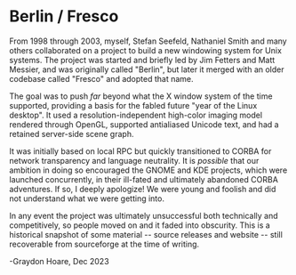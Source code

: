 # Berlin / Fresco

From 1998 through 2003, myself, Stefan Seefeld, Nathaniel Smith and many others collaborated on a project to build a new windowing system for Unix systems.
The project was started and briefly led by Jim Fetters and Matt Messier, and was originally called "Berlin", but later it merged with an older codebase called "Fresco" and adopted that name.

The goal was to push _far_ beyond what the X window system of the time supported, providing a basis for the fabled future "year of the Linux desktop".
It used a resolution-independent high-color imaging model rendered through OpenGL, supported antialiased Unicode text, and had a retained server-side scene graph.

It was initially based on local RPC but quickly transitioned to CORBA for network transparency and language neutrality.
It is _possible_ that our ambition in doing so encouraged the GNOME and KDE projects, which were launched concurrently, in their ill-fated and ultimately abandoned CORBA adventures.
If so, I deeply apologize! We were young and foolish and did not understand what we were getting into.

In any event the project was ultimately unsuccessful both technically and competitively, so people moved on and it faded into obscurity.
This is a historical snapshot of some material -- source releases and website -- still recoverable from sourceforge at the time of writing.

-Graydon Hoare, Dec 2023
